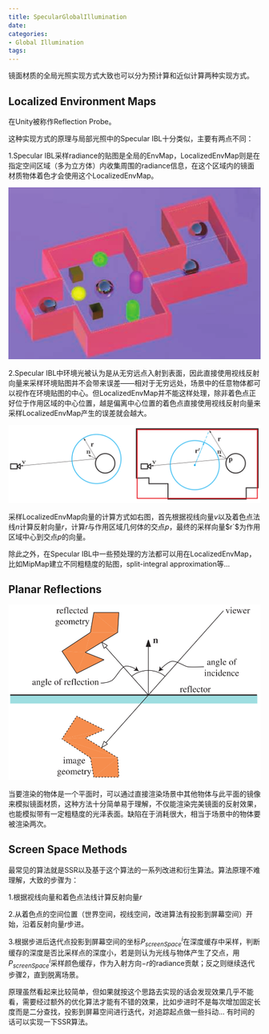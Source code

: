 ```yaml
---
title: SpecularGlobalIllumination
date: 
categories:
- Global Illumination
tags:
---
```


镜面材质的全局光照实现方式大致也可以分为预计算和近似计算两种实现方式。

## Localized Environment Maps

在Unity被称作Reflection Probe。

这种实现方式的原理与局部光照中的Specular IBL十分类似，主要有两点不同：

1.Specular IBL采样radiance的贴图是全局的EnvMap，LocalizedEnvMap则是在指定空间区域（多为立方体）内收集周围的radiance信息，在这个区域内的镜面材质物体着色才会使用这个LocalizedEnvMap。

![localizedEnvMap](SpecularGlobalIllumination/LocalizedEnvMap.png)


2.Specular IBL中环境光被认为是从无穷远点入射到表面，因此直接使用视线反射向量来采样环境贴图并不会带来误差——相对于无穷远处，场景中的任意物体都可以视作在环境贴图的中心。但LocalizedEnvMap并不能这样处理，除非着色点正好位于作用区域的中心位置，越是偏离中心位置的着色点直接使用视线反射向量来采样LocalizedEnvMap产生的误差就会越大。

![reflectionProxy](SpecularGlobalIllumination/ReflectionProxy.png)

采样LocalizedEnvMap向量的计算方式如右图，首先根据视线向量$v$以及着色点法线$n$计算反射向量$r$，计算$r$与作用区域几何体的交点$p$，最终的采样向量$r`$为作用区域中心到交点$p$的向量。

除此之外，在Specular IBL中一些预处理的方法都可以用在LocalizedEnvMap，比如MipMap建立不同粗糙度的贴图，split-integral approximation等...

## Planar Reflections

![planarReflection](SpecularGlobalIllumination/PlanarReflection.png)

当要渲染的物体是一个平面时，可以通过直接渲染场景中其他物体与此平面的镜像来模拟镜面材质，这种方法十分简单易于理解，不仅能渲染完美镜面的反射效果，也能模拟带有一定粗糙度的光泽表面。缺陷在于消耗很大，相当于场景中的物体要被渲染两次。

## Screen Space Methods

最常见的算法就是SSR以及基于这个算法的一系列改进和衍生算法。算法原理不难理解，大致的步骤为：

1.根据视线向量和着色点法线计算反射向量$r$

2.从着色点的空间位置（世界空间，视线空间，改进算法有投影到屏幕空间）开始，沿着反射向量$r$步进。

3.根据步进后迭代点投影到屏幕空间的坐标$P_{screenSpace}^i$在深度缓存中采样，判断缓存的深度是否比采样点的深度小，若是则认为光线与物体产生了交点，用$P_{screenSpace}^i$采样颜色缓存，作为入射方向$-r$的radiance贡献；反之则继续迭代步骤2，直到脱离场景。

原理虽然看起来比较简单，但如果就按这个思路去实现的话会发现效果几乎不能看，需要经过额外的优化算法才能有不错的效果，比如步进时不是每次增加固定长度而是二分查找，投影到屏幕空间进行迭代，对追踪起点做一些抖动...
有时间的话可以实现一下SSR算法。